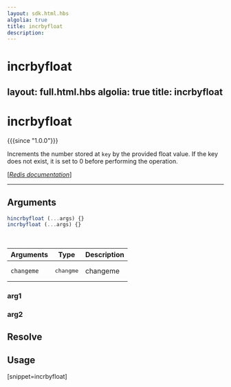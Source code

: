 ```yaml
---
layout: sdk.html.hbs
algolia: true
title: incrbyfloat
description:
---
```


# incrbyfloat
layout: full.html.hbs
algolia: true
title: incrbyfloat
---

# incrbyfloat

{{{since "1.0.0"}}}

Increments the number stored at `key` by the provided float value. If the key does not exist, it is set to 0 before performing the operation.

[[_Redis documentation_]](https://redis.io/commands/incrbyfloat)

---

## Arguments

```js
hincrbyfloat (...args) {}
incrbyfloat (...args) {}

```

<br/>

| Arguments    | Type    | Description |
|--------------|---------|-------------|
| ``changeme`` | <pre>changme</pre> | changeme    |

### arg1

### arg2

## Resolve

## Usage

[snippet=incrbyfloat]
